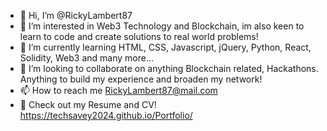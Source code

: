- 👋 Hi, I’m @RickyLambert87
- 👀 I’m interested in Web3 Technology and Blockchain, im also keen to learn to code and create solutions to real world problems!
- 🌱 I’m currently learning HTML, CSS, Javascript, jQuery, Python, React, Solidity, Web3 and many more...
- 💞️ I’m looking to collaborate on anything Blockchain related, Hackathons. Anything to build my experience and broaden my network!
- 📫 How to reach me RickyLambert87@mail.com
- 👀 Check out my Resume and CV! https://techsavey2024.github.io/Portfolio/

<!---
RickyLambert87/RickyLambert87 is a ✨ special ✨ repository because its `README.md` (this file) appears on your GitHub profile.
You can click the Preview link to take a look at your changes.
--->
